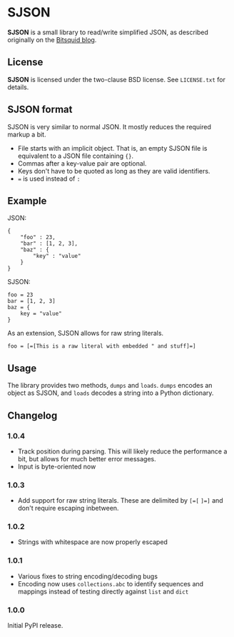 SJSON
=====

**SJSON** is a small library to read/write simplified JSON, as described originally on the [Bitsquid blog](http://bitsquid.blogspot.de/2009/10/simplified-json-notation.html).

License
-------

**SJSON** is licensed under the two-clause BSD license. See ``LICENSE.txt`` for details.

SJSON format
------------

SJSON is very similar to normal JSON. It mostly reduces the required markup a bit.

* File starts with an implicit object. That is, an empty SJSON file is equivalent to a JSON file containing ``{}``.
* Commas after a key-value pair are optional.
* Keys don't have to be quoted as long as they are valid identifiers.
* ``=`` is used instead of ``:``

Example
-------

JSON:

    {
        "foo" : 23,
        "bar" : [1, 2, 3],
        "baz" : {
            "key" : "value"
        }
    }

SJSON:

    foo = 23
    bar = [1, 2, 3]
    baz = {
        key = "value"
    }

As an extension, SJSON allows for raw string literals.

    foo = [=[This is a raw literal with embedded " and stuff]=]

Usage
-----

The library provides two methods, ``dumps`` and ``loads``. ``dumps`` encodes an object as SJSON, and ``loads`` decodes a string into a Python dictionary.

Changelog
---------

### 1.0.4

* Track position during parsing. This will likely reduce the performance a bit, but allows for much better error messages.
* Input is byte-oriented now

### 1.0.3

* Add support for raw string literals. These are delimited by `[=[` `]=]` and don't require escaping inbetween.

### 1.0.2

* Strings with whitespace are now properly escaped

### 1.0.1

* Various fixes to string encoding/decoding bugs
* Encoding now uses `collections.abc` to identify sequences and mappings instead of testing directly against `list` and `dict`

### 1.0.0

Initial PyPI release.
